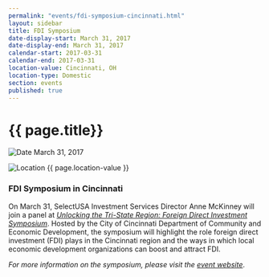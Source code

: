 ```yaml
---
permalink: "events/fdi-symposium-cincinnati.html"
layout: sidebar
title: FDI Symposium
date-display-start: March 31, 2017
date-display-end: March 31, 2017
calendar-start: 2017-03-31
calendar-end: 2017-03-31
location-value: Cincinnati, OH
location-type: Domestic
section: events
published: true
---
```


# {{ page.title}}

![Date](https://google.github.io/material-design-icons/action/svg/design/ic_event_24px.svg "Date") March 31, 2017

![Location](http://google.github.io/material-design-icons/social/svg/design/ic_location_city_24px.svg "Location") {{ page.location-value }}

### FDI Symposium in Cincinnati

On March 31, SelectUSA Investment Services Director Anne McKinney will join a panel at [_Unlocking the Tri-State Region: Foreign Direct Investment Symposium_](http://choosecincy.com/Economic-Development/About-Us/Events/Unlocking-the-Tri-State-Region-through-FDI.aspx). Hosted by the City of Cincinnati Department of Community and Economic Development, the symposium will highlight the role foreign direct investment (FDI) plays in the Cincinnati region and the ways in which local economic development organizations can boost and attract FDI.

_For more information on the symposium, please visit the [event website](http://choosecincy.com/Economic-Development/About-Us/Events/Unlocking-the-Tri-State-Region-through-FDI.aspx)_.
